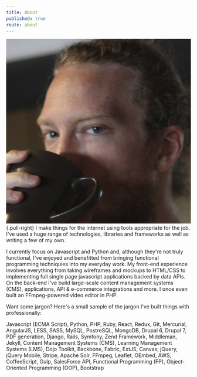 ```yaml
---
title: About
published: true
route: about
---
```


![Jon Glick's Photo](jon-glick.jpg?cropResize=400,200){.pull-right} I make
things for the internet using tools appropriate for the job. I've used a huge
range of technologies, libraries and frameworks as well as writing a few of my
own.

I currently focus on Javascript and Python and, although they're not truly
functional, I've enjoyed and benefitted from bringing functional programming
techniquies into my everyday work. My front-end experience involves everything
from taking wireframes and mockups to HTML/CSS to implementing full single page
javascript applications backed by data APIs. On the back-end I've build
large-scale content management systems (CMS), applications, API & e-commerce
integrations and more. I once even built an FFmpeg-powered video editor in PHP.

Want some jargon? Here's a small sample of the jargon I've built things with
professionally:

Javascript (ECMA Script), Python, PHP, Ruby, React, Redux, Git, Mercurial,
AngularJS, LESS, SASS, MySQL, PostreSQL, MongoDB, Drupal 6, Drupal 7, PDF
generation, Django, Rails, Symfony, Zend Framework, Middleman, Jekyll, Content
Management Systems (CMS), Learning Management Systems (LMS), Dojo Toolkit,
Backbone, Fabric, ExtJS, Canvas, jQuery, jQuery Mobile, Stripe, Apache Solr,
FFmpeg, Leaflet, OEmbed, AWS, CoffeeScript, Gulp, SalesForce API, Functional
Programming (FP), Object-Oriented Programming (OOP), Bootstrap
